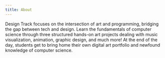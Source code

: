 ```yaml
---
title: About
---
```

Design Track focuses on the intersection of art and programming, bridging the gap between tech and design. Learn the fundamentals of computer science through three structured hands-on art projects dealing with music visualization, animation, graphic design, and much more! At the end of the day, students get to bring home their own digital art portfolio and newfound knowledge of computer science.

